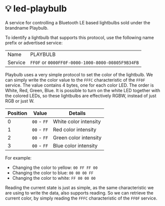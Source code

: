 # 💡 led-playbulb

A service for controlling a Bluetooth LE based lightbulbs sold under the brandname Playbulb.

To identify a lightbulb that supports this protocol, use the following name prefix or advertised service:

|                |                                                  |
| -------------- | ------------------------------------------------ |
| Name           | PLAYBULB                                         |
| Service        | `FF0F` or `0000FF0F-0000-1000-8000-00805F9B34FB` | 


Playbulb uses a very simple protocol to set the color of the lightbulb. We can simply write the color value to the `FFFC` characteristic of the `FF0F` service. The value contains 4 bytes, one for each color LED. The order is White, Red, Green, Blue. It is possible to turn on the white LED together with the colored LEDs, so these lightbulbs are effectively RGBW, instead of just RGB or just W.

| Position | Value         | Details                      |
| -------- | ------------- | ---------------------------- |
| 0        | `00` - `FF`   | White color intensity        |
| 1        | `00` - `FF`   | Red color intensity          |
| 2        | `00` - `FF`   | Green color intensity        |
| 3        | `00` - `FF`   | Blue color intensity         |

For example:
- Changing the color to yellow:
  `00 FF FF 00`
- Changing the color to blue: 
  `00 00 00 FF`
- Changing the color to white: 
  `FF 00 00 00`

Reading the current state is just as simple, as the same characteristic we are using to write the data, also supports reading. So we can retrieve the current color, by simply reading the `FFFC` characteristic of the `FF0F` service.